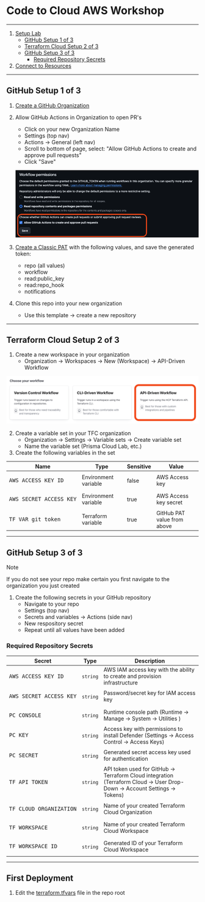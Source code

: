 # Code to Cloud AWS Workshop

---

1. [Setup Lab](/docs/Setup/README.md)
    - [GitHub Setup 1 of 3](#github-setup-1-of-3)
    - [Terraform Cloud Setup 2 of 3](#terraform-cloud-setup-2-of-3)
    - [GitHub Setup 3 of 3](#github-setup-3-of-3)
        - [Required Repository Secrets](#required-repository-secrets)
2. [Connect to Resources](/docs/Connect/README.md)

---

## GitHub Setup 1 of 3

1. [Create a GitHub Organization](https://docs.github.com/en/organizations/collaborating-with-groups-in-organizations/creating-a-new-organization-from-scratch)
2. Allow GitHub Actions in Organization to open PR's
    - Click on your new Organization Name
    - Settings (top nav)
    - Actions -> General (left nav)
    - Scroll to bottom of page, select: "Allow GitHub Actions to create and approve pull requests"
    - Click "Save"

    ![action](/images/github/action-pr.png)

3. [Create a Classic PAT](https://docs.github.com/en/authentication/keeping-your-account-and-data-secure/managing-your-personal-access-tokens#creating-a-personal-access-token-classic) with the following values, and save the generated token:
    - repo (all values)
    - workflow
    - read:public_key
    - read:repo_hook
    - notifications
4. Clone this repo into your new organization
    - Use this template -> create a new repository

---

## Terraform Cloud Setup 2 of 3

1. Create a new workspace in your organization
    - Organization -> Workspaces -> New (Workspace) -> API-Driven Workflow

![workspace](/images/tfc/workspace.png)

2. Create a variable set in your TFC organization
    - Organization -> Settings -> Variable sets -> Create variable set
    - Name the variable set (Prisma Cloud Lab, etc.)
3. Create the following variables in the set

 | Name |  Type  | Sensitive | Value |
 |------|--------|-----------|-------|
 | <pre lang="sh">AWS_ACCESS_KEY_ID</pre> | Environment variable | false | AWS Access key
 | <pre lang="sh">AWS_SECRET_ACCESS_KEY</pre> | Environment variable | true | AWS Access key secret
 | <pre lang="sh">TF_VAR_git_token</pre> | Terraform variable | true | GitHub PAT value from above

---

## GitHub Setup 3 of 3

> [!NOTE]
> If you do not see your repo make certain you first navigate to the organization you just created

1. Create the following secrets in your GitHub repository
    - Navigate to your repo
    - Settings (top nav)
    - Secrets and variables -> Actions (side nav)
    - New respository secret
    - Repeat until all values have been added

### Required Repository Secrets

 | Secret |  Type  | Description |
 |--------|---------|-------------|
| <pre lang="sh">AWS_ACCESS_KEY_ID</pre> | `string` | AWS IAM access key with the ability to create and provision infrastructure
| <pre lang="sh">AWS_SECRET_ACCESS_KEY</pre> | `string` | Password/secret key for IAM access key
| <pre lang="sh">PC_CONSOLE</pre> | `string` | Runtime console path (Runtime -> Manage -> System -> Utilities )
| <pre lang="sh">PC_KEY</pre> | `string` | Access key with permissions to install Defender (Settings -> Access Control -> Access Keys)
| <pre lang="sh">PC_SECRET</pre> | `string` | Generated secret access key used for authentication
| <pre lang="sh">TF_API_TOKEN</pre> | `string` | API token used for GitHub -> Terraform Cloud integration (Terraform Cloud -> User Drop-Down -> Account Settings -> Tokens)
| <pre lang="sh">TF_CLOUD_ORGANIZATION</pre> | `string` | Name of your created Terraform Cloud Organization
| <pre lang="sh">TF_WORKSPACE</pre> | `string` | Name of your created Terraform Cloud Workspace
| <pre lang="sh">TF_WORKSPACE_ID</pre> | `string` | Generated ID of your Terraform Cloud Workspace

---

## First Deployment

1. Edit the [terraform.tfvars](/terraform.tfvars) file in the repo root
